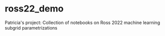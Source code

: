 # ross22_demo
Patricia's project: Collection of notebooks on Ross 2022 machine learning subgrid parametrizations 
